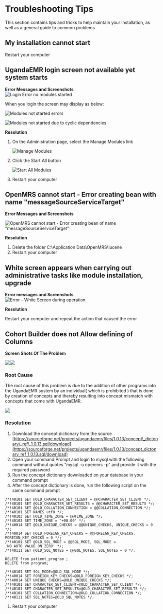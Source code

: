 # Troubleshooting Tips

This section contains tips and tricks to help maintain your installation, as well as a general guide to common problems

## My installation cannot start

Restart your computer

## UgandaEMR login screen not available yet system starts

**Error Messages and Screenshots**   
![Login Error no modules started](.gitbook/assets/login_error_modules_not_started.png)

When you login the screen may display as below:

![Modules not started errors](.gitbook/assets/module_not_started_error-1.jpg)

![Modules not started due to cyclic dependencies](.gitbook/assets/module_not_started_error_2.png)

**Resolution**

1. On the Administration page, select the Manage Modules link

   ![Manage Modules](.gitbook/assets/manage_modules_link.png)

2. Click the Start All button 

   ![Start All Modules](.gitbook/assets/modules_start_all.png)

3. Restart your computer 

## OpenMRS cannot start - Error creating bean with name "messageSourceServiceTarget"

**Error Messages and Screenshots**

![OpenMRS cannot start - Error creating bean of name &quot;messageSourceServiceTarget&quot;](.gitbook/assets/error_message_source.jpg)

 **Resolution** 

1. Delete the folder C:\Application Data\OpenMRS\lucene
2. Restart your computer 

## White screen appears when carrying out administrative tasks like module installation, upgrade

 **Error messages and Screenshots**   
![Error - White Screen during operation](.gitbook/assets/error_white_screen.jpeg)

 **Resolution** 

Restart your computer and repeat the action that caused the error

## Cohort Builder does not  Allow defining of Columns

**Screen Shots Of The Problem**

![](.gitbook/assets/cohort-builder%20%281%29.jpeg)![](.gitbook/assets/cohortbuilder-problem%20%281%29.jpeg)

### Root Cause

The root cause of this problem is due to the addition of other programs into the UgandaEMR system by an individual\( which is prohibited \) that is done by creation of concepts and thereby resulting into concept mismatch with concepts that come with UgandaEMR.

![](.gitbook/assets/program-problem%20%281%29.jpeg)

### Resolution

1. Download the concept dictionary from the source [https://sourceforge.net/projects/ugandaemr/files/1.0.13/concept\_dictonary\_ref\_1.0.13.sql/download](https://sourceforge.net/projects/ugandaemr/files/1.0.13/concept_dictonary_ref_1.0.13.sql/download)
2. Open your command Prompt and login to mysql  with the following command without quotes  "mysql -u openmrs -p" and provide it with the required password 
3. Run the concept dictionary downloaded on your database in your command prompt
4. After the concept dictionary is done, run the following script on the same command prompt

```text
/*!40101 SET @OLD_CHARACTER_SET_CLIENT = @@CHARACTER_SET_CLIENT */;
/*!40101 SET @OLD_CHARACTER_SET_RESULTS = @@CHARACTER_SET_RESULTS */;
/*!40101 SET @OLD_COLLATION_CONNECTION = @@COLLATION_CONNECTION */;
/*!40101 SET NAMES utf8 */;
/*!40103 SET @OLD_TIME_ZONE = @@TIME_ZONE */;
/*!40103 SET TIME_ZONE = '+00:00' */;
/*!40014 SET @OLD_UNIQUE_CHECKS = @@UNIQUE_CHECKS, UNIQUE_CHECKS = 0 */;
/*!40014 SET @OLD_FOREIGN_KEY_CHECKS = @@FOREIGN_KEY_CHECKS, FOREIGN_KEY_CHECKS = 0 */;
/*!40101 SET @OLD_SQL_MODE = @@SQL_MODE, SQL_MODE = 'NO_AUTO_VALUE_ON_ZERO' */;
/*!40111 SET @OLD_SQL_NOTES = @@SQL_NOTES, SQL_NOTES = 0 */;

DELETE from patient_program ;
DELETE from program;

/*!40101 SET SQL_MODE=@OLD_SQL_MODE */;
/*!40014 SET FOREIGN_KEY_CHECKS=@OLD_FOREIGN_KEY_CHECKS */;
/*!40014 SET UNIQUE_CHECKS=@OLD_UNIQUE_CHECKS */;
/*!40101 SET CHARACTER_SET_CLIENT=@OLD_CHARACTER_SET_CLIENT */;
/*!40101 SET CHARACTER_SET_RESULTS=@OLD_CHARACTER_SET_RESULTS */;
/*!40101 SET COLLATION_CONNECTION=@OLD_COLLATION_CONNECTION */;
/*!40111 SET SQL_NOTES=@OLD_SQL_NOTES */;
```

1. Restart your computer 

